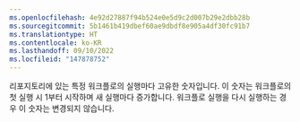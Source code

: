 ```yaml
---
ms.openlocfilehash: 4e92d27887f94b524e0e5d9c2d007b29e2dbb28b
ms.sourcegitcommit: 5b1461b419dbef60ae9dbdf8e905a4df30fc91b7
ms.translationtype: HT
ms.contentlocale: ko-KR
ms.lasthandoff: 09/10/2022
ms.locfileid: "147878752"
---
```

리포지토리에 있는 특정 워크플로의 실행마다 고유한 숫자입니다. 이 숫자는 워크플로의 첫 실행 시 1부터 시작하며 새 실행마다 증가합니다. 워크플로 실행을 다시 실행하는 경우 이 숫자는 변경되지 않습니다.
